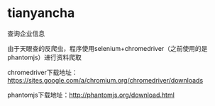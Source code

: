 # tianyancha
查询企业信息


由于天眼查的反爬虫，程序使用selenium+chromedriver（之前使用的是phantomjs）进行资料爬取

chromedriver下载地址：https://sites.google.com/a/chromium.org/chromedriver/downloads

phantomjs下载地址：http://phantomjs.org/download.html
